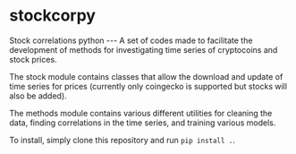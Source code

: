 # stockcorpy

Stock correlations python --- A set of codes made to facilitate the development of methods for investigating time series of cryptocoins and stock prices.

The stock module contains classes that allow the download and update of time series for prices (currently only coingecko is supported but stocks will also be added).

The methods module contains various different utilities for cleaning the data, finding correlations in the time series, and training various models.

To install, simply clone this repository and run `pip install .`.
